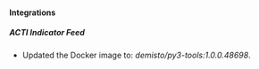 #### Integrations
##### ACTI Indicator Feed
- Updated the Docker image to: *demisto/py3-tools:1.0.0.48698*.

